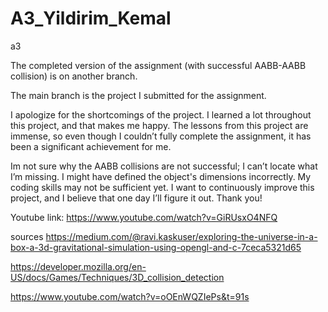 # A3_Yildirim_Kemal
 a3

The completed version of the assignment (with successful AABB-AABB collision) is on another branch.

The main branch is the project I submitted for the assignment.

I apologize for the shortcomings of the project.
I learned a lot throughout this project, and that makes me happy. The lessons from this project are immense, so even though I couldn’t fully complete the assignment, it has been a significant achievement for me.

Im not sure why the AABB collisions are not successful; I can’t locate what I’m missing. I might have defined the object's dimensions incorrectly. My coding skills may not be sufficient yet.
I want to continuously improve this project, and I believe that one day I’ll figure it out.
Thank you!


Youtube link: https://www.youtube.com/watch?v=GiRUsxO4NFQ




sources 
https://medium.com/@ravi.kaskuser/exploring-the-universe-in-a-box-a-3d-gravitational-simulation-using-opengl-and-c-7ceca5321d65

https://developer.mozilla.org/en-US/docs/Games/Techniques/3D_collision_detection

https://www.youtube.com/watch?v=oOEnWQZIePs&t=91s

 

